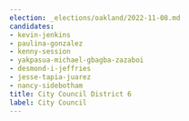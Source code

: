 ```yaml
---
election: _elections/oakland/2022-11-08.md
candidates:
- kevin-jenkins
- paulina-gonzalez
- kenny-session
- yakpasua-michael-gbagba-zazaboi
- desmond-i-jeffries
- jesse-tapia-juarez
- nancy-sidebotham
title: City Council District 6
label: City Council
---
```

